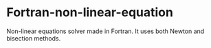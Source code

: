 # Fortran-non-linear-equation
Non-linear equations solver made in Fortran. It uses both Newton and bisection methods.
